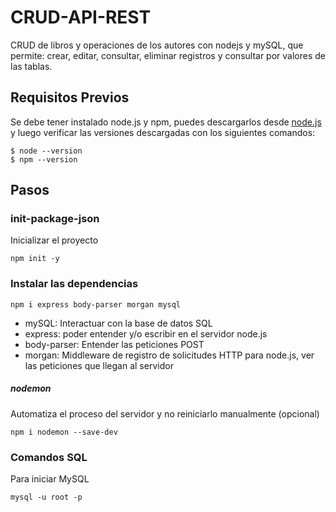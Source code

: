 # CRUD-API-REST
CRUD de libros y operaciones de los autores con nodejs y mySQL, que permite: crear, editar, consultar, eliminar registros y consultar por valores de las tablas.

## Requisitos Previos
Se debe tener instalado node.js y npm, puedes descargarlos desde [node.js](https://nodejs.org/es/)  y luego verificar las versiones descargadas con los siguientes comandos:
```
$ node --version
$ npm --version
```
## Pasos

### init-package-json
Inicializar el proyecto
```
npm init -y
```

### Instalar las dependencias
```
npm i express body-parser morgan mysql
```
* mySQL: Interactuar con la base de datos SQL
* express: poder entender y/o escribir en el servidor node.js
* body-parser: Entender las peticiones POST
* morgan: Middleware de registro de solicitudes HTTP para node.js, ver las peticiones que llegan al servidor

##### nodemon
Automatiza el proceso del servidor y no reiniciarlo manualmente (opcional)
```
npm i nodemon --save-dev
```
### Comandos SQL
Para iniciar MySQL
```
mysql -u root -p
```


